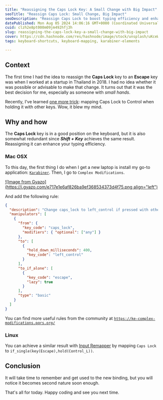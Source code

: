 ```yaml
---
title: "Reassigning the Caps Lock Key: A Small Change with Big Impact"
seoTitle: "Reassign Caps Lock: Small Change, Big Impact"
seoDescription: "Reassign Caps Lock to boost typing efficiency and enhance your keyboard productivity. Discover how a small change can make a big impact"
datePublished: Mon Aug 05 2024 14:06:16 GMT+0000 (Coordinated Universal Time)
cuid: clzh2e8pt000m09jm492hfj3h
slug: reassigning-the-caps-lock-key-a-small-change-with-big-impact
cover: https://cdn.hashnode.com/res/hashnode/image/stock/unsplash/uKceWpLNWcI/upload/cfb10b8aca7e81c4e4f01cda07576913.jpeg
tags: keyboard-shortcuts, keyboard-mapping, karabiner-elements

---
```


## Context

The first time I had the idea to reassign the **Caps Lock** key to an **Escape** key was when I worked at a startup in Thailand in 2018. I had no idea whether it was possible or advisable to make that change. It turns out that it was the best decision for me, especially as someone with *small hands*.

Recently, I've learned [one more trick](https://youtu.be/XuQVbZ0wENE?si=eFkfIB_GEZOGm_Jp): mapping Caps Lock to Control when holding it with other keys. Wow, it blew my mind.

## Why and how

The **Caps Lock** key is in a good position on the keyboard, but it is also somewhat redundant since ***Shift + Key*** achieves the same result. Reassigning it can enhance your typing efficiency.

### Mac OSX

To this day, the first thing I do when I get a new laptop is install my go-to application: [`Karabiner`](https://karabiner-elements.pqrs.org/). Then, I go to `Complex Modifications`.

[![Image from Gyazo](https://i.gyazo.com/e717e1e6af826ba9ef368534373d4f75.png align="left")](https://gyazo.com/e717e1e6af826ba9ef368534373d4f75)

And add the following rule:

```json
{
  "description": "Change caps_lock to left_control if pressed with other keys, change caps_lock to escape if pressed alone.",
  "manipulators": [
    {
      "from": {
        "key_code": "caps_lock",
        "modifiers": { "optional": ["any"] }
      },
      "to": [
        {
          "hold_down_milliseconds": 400,
          "key_code": "left_control"
        }
      ],
      "to_if_alone": [
        {
          "key_code": "escape",
          "lazy": true
        }
      ],
      "type": "basic"
    }
  ]
}
```

You can find more useful rules from the community at [`https://ke-complex-modifications.pqrs.org/`](https://ke-complex-modifications.pqrs.org/)

### Linux

You can achieve a similar result with [Input Remapper](https://github.com/sezanzeb/input-remapper/) by mapping `Caps Lock` to `if_single(key(Escape),hold(Control_L))`.

## Conclusion

It will take time to remember and get used to the new binding, but you will notice it becomes second nature soon enough.

That's all for today. Happy coding and see you next time.